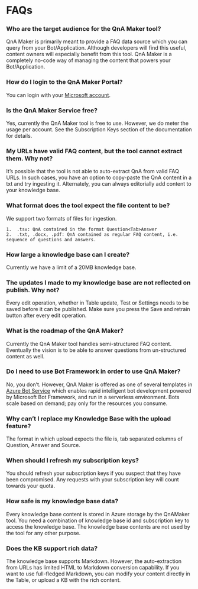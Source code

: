 <!-- 
NavPath: QnA Maker
LinkLabel: FAQ
Url: QnAMaker/documentation/faqs
Weight: 60
-->

# FAQs #
### Who are the target audience for the QnA Maker tool?
QnA Maker is primarily meant to provide a FAQ data source which you can query from your Bot/Application. Although developers will find this useful, content owners will especially benefit from this tool. QnA Maker is a completely no-code way of managing the content that powers your Bot/Application.

### How do I login to the QnA Maker Portal?
You can login with your [Microsoft account](https://www.microsoft.com/en-us/account/).

### Is the QnA Maker Service free?
Yes, currently the QnA Maker tool is free to use. However, we do meter the usage per account. See the Subscription Keys section of the documentation for details.

### My URLs have valid FAQ content, but the tool cannot extract them. Why not?
It’s possible that the tool is not able to auto-extract QnA from valid FAQ URLs. In such cases, you have an option to copy-paste the QnA content in a txt and try ingesting it. Alternately, you can always editorially add content to your knowledge base.

### What format does the tool expect the file content to be?
We support two formats of files for ingestion.

	1.	.tsv: QnA contained in the format Question<Tab>Answer
	2.	.txt, .docx, .pdf: QnA contained as regular FAQ content, i.e. sequence of questions and answers.
	
### How large a knowledge base can I create?
Currently we have a limit of a 20MB knowledge base.

### The updates I made to my knowledge base are not reflected on publish. Why not?
Every edit operation, whether in Table update, Test or Settings needs to be saved before it can be published. Make sure you press the Save and retrain button after every edit operation.

### What is the roadmap of the QnA Maker?
Currently the QnA Maker tool handles semi-structured FAQ content. Eventually the vision is to be able to answer questions from un-structured content as well.

### Do I need to use Bot Framework in order to use QnA Maker?
No, you don’t. However, QnA Maker is offered as one of several templates in [Azure Bot Service](https://azure.microsoft.com/services/bot-service/) which enables rapid intelligent bot development powered by Microsoft Bot Framework, and run in a serverless environment. Bots scale based on demand; pay only for the resources you consume.

### Why can’t I replace my Knowledge Base with the upload feature?
The format in which upload expects the file is, tab separated columns of Question, Answer and Source.

### When should I refresh my subscription keys?
You should refresh your subscription keys if you suspect that they have been compromised. Any requests with your subscription key will count towards your quota.

### How safe is my knowledge base data?
Every knowledge base content is stored in Azure storage by the QnAMaker tool. You need a combination of knowledge base id and subscription key to access the knowledge base. The knowledge base contents are not used by the tool for any other purpose.

### Does the KB support rich data?
The knowledge base supports Markdown. However, the auto-extraction from URLs has limited HTML to Markdown conversion capability. If you want to use full-fledged Markdown, you can modify your content directly in the Table, or upload a KB with the rich content. 

